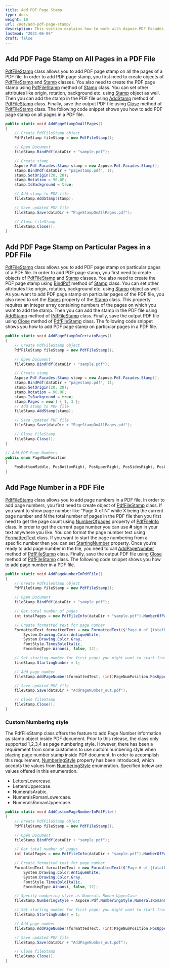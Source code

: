 ```yaml
---
title: Add PDF Page Stamp
type: docs
weight: 10
url: /net/add-pdf-page-stamp/
description: This section explains how to work with Aspose.PDF Facades using PdfFileStamp Class.
lastmod: "2021-06-05"
draft: false
---
```

<script type="application/ld+json">
{
    "@context": "https://schema.org",
    "@type": "TechArticle",
    "headline": "Add PDF Page Stamp",
    "alternativeHeadline": "Enhance PDFs with Custom Stamps and Page Numbers",
    "abstract": "Introducing the PDF Page Stamp feature that allows users to effortlessly add customized stamps on all or specific pages of a PDF document using the PdfFileStamp class. This functionality enhances document personalization by enabling various attributes like rotation, background, and custom numbering styles for page stamps, making your PDF files not only unique but also professionally polished",
    "author": {
        "@type": "Person",
        "name": "Anastasiia Holub",
        "givenName": "Anastasiia",
        "familyName": "Holub",
        "url": "https://www.linkedin.com/in/anastasiia-holub-750430225/"
    },
    "genre": "pdf document generation",
    "wordcount": "1309",
    "proficiencyLevel": "Beginner",
    "publisher": {
        "@type": "Organization",
        "name": "Aspose.PDF for .NET",
        "url": "https://products.aspose.com/pdf",
        "logo": "https://www.aspose.cloud/templates/aspose/img/products/pdf/aspose_pdf-for-net.svg",
        "alternateName": "Aspose",
        "sameAs": [
            "https://facebook.com/aspose.pdf/",
            "https://twitter.com/asposepdf",
            "https://www.youtube.com/channel/UCmV9sEg_QWYPi6BJJs7ELOg/featured",
            "https://www.linkedin.com/company/aspose",
            "https://stackoverflow.com/questions/tagged/aspose",
            "https://aspose.quora.com/",
            "https://aspose.github.io/"
        ],
        "contactPoint": [
            {
                "@type": "ContactPoint",
                "telephone": "+1 903 306 1676",
                "contactType": "sales",
                "areaServed": "US",
                "availableLanguage": "en"
            },
            {
                "@type": "ContactPoint",
                "telephone": "+44 141 628 8900",
                "contactType": "sales",
                "areaServed": "GB",
                "availableLanguage": "en"
            },
            {
                "@type": "ContactPoint",
                "telephone": "+61 2 8006 6987",
                "contactType": "sales",
                "areaServed": "AU",
                "availableLanguage": "en"
            }
        ]
    },
    "url": "/net/add-pdf-page-stamp/",
    "mainEntityOfPage": {
        "@type": "WebPage",
        "@id": "/net/add-pdf-page-stamp/"
    },
    "dateModified": "2024-11-25",
    "description": "Aspose.PDF can perform not only simple and easy tasks but also cope with more complex goals. Check the next section for advanced users and developers."
}
</script>

## Add PDF Page Stamp on All Pages in a PDF File

[PdfFileStamp](https://reference.aspose.com/pdf/net/aspose.pdf.facades/pdffilestamp) class allows you to add PDF page stamp on all the pages of a PDF file. In order to add PDF page stamp, you first need to create objects of [PdfFileStamp](https://reference.aspose.com/pdf/net/aspose.pdf.facades/pdffilestamp) and [Stamp](https://reference.aspose.com/pdf/net/aspose.pdf/stamp) classes. You also need to create the PDF page stamp using [PdfFileStamp](https://reference.aspose.com/pdf/net/aspose.pdf.facades/pdffilestamp)  method of [Stamp](https://reference.aspose.com/pdf/net/aspose.pdf/stamp) class. You can set other attributes like origin, rotation, background etc. using [Stamp](https://reference.aspose.com/pdf/net/aspose.pdf/stamp) object as well. Then you can add the stamp in the PDF file using [AddStamp](https://reference.aspose.com/pdf/net/aspose.pdf.facades/pdffilestamp/methods/addstamp) method of [PdfFileStamp](https://reference.aspose.com/pdf/net/aspose.pdf.facades/pdffilestamp) class. Finally, save the output PDF file using [Close](https://reference.aspose.com/pdf/net/aspose.pdf.facades/facade/methods/close) method of [PdfFileStamp](https://reference.aspose.com/pdf/net/aspose.pdf.facades/pdffilestamp) class. The following code snippet shows you how to add PDF page stamp on all pages in a PDF file.

```csharp
public static void AddPageStampOnAllPages()
{
    // Create PdfFileStamp object
    PdfFileStamp fileStamp = new PdfFileStamp();

    // Open Document
    fileStamp.BindPdf(dataDir + "sample.pdf");

    // Create stamp
    Aspose.Pdf.Facades.Stamp stamp = new Aspose.Pdf.Facades.Stamp();
    stamp.BindPdf(dataDir + "pagestamp.pdf", 1);
    stamp.SetOrigin(20, 20);
    stamp.Rotation = 90.0F;
    stamp.IsBackground = true;

    // Add stamp to PDF file
    fileStamp.AddStamp(stamp);

    // Save updated PDF file
    fileStamp.Save(dataDir + "PageStampOnAllPages.pdf");

    // Close fileStamp
    fileStamp.Close();
}
```

## Add PDF Page Stamp on Particular Pages in a PDF File

[PdfFileStamp](https://reference.aspose.com/pdf/net/aspose.pdf.facades/pdffilestamp) class allows you to add PDF page stamp on particular pages of a PDF file. In order to add PDF page stamp, you first need to create objects of [PdfFileStamp](https://reference.aspose.com/pdf/net/aspose.pdf.facades/pdffilestamp) and [Stamp](https://reference.aspose.com/pdf/net/aspose.pdf/stamp) classes. You also need to create the PDF page stamp using [BindPdf](https://reference.aspose.com/pdf/net/aspose.pdf.facades.facade/bindpdf/methods/3) method of [Stamp](https://reference.aspose.com/pdf/net/aspose.pdf/stamp) class. You can set other attributes like origin, rotation, background etc. using [Stamp](https://reference.aspose.com/pdf/net/aspose.pdf/stamp) object as well. As you want to add PDF page stamp on particular pages of the PDF file, you also need to set the [Pages](https://reference.aspose.com/pdf/net/aspose.pdf.facades/stamp/properties/pages) property of the [Stamp](https://reference.aspose.com/pdf/net/aspose.pdf/stamp) class. This property requires an integer array containing numbers of the pages on which you want to add the stamp. Then you can add the stamp in the PDF file using [AddStamp](https://reference.aspose.com/pdf/net/aspose.pdf.facades/pdffilestamp/methods/addstamp) method of [PdfFileStamp](https://reference.aspose.com/pdf/net/aspose.pdf.facades/pdffilestamp) class. Finally, save the output PDF file using [Close](https://reference.aspose.com/pdf/net/aspose.pdf.facades/facade/methods/close) method of [PdfFileStamp](https://reference.aspose.com/pdf/net/aspose.pdf.facades/pdffilestamp) class. The following code snippet shows you how to add PDF page stamp on particular pages in a PDF file.

```csharp
public static void AddPageStampOnCertainPages()
{
    // Create PdfFileStamp object
    PdfFileStamp fileStamp = new PdfFileStamp();

    // Open Document
    fileStamp.BindPdf(dataDir + "sample.pdf");

    // Create stamp
    Aspose.Pdf.Facades.Stamp stamp = new Aspose.Pdf.Facades.Stamp();
    stamp.BindPdf(dataDir + "pagestamp.pdf", 1);
    stamp.SetOrigin(20, 20);
    stamp.Rotation = 90.0F;
    stamp.IsBackground = true;
    stamp.Pages = new[] { 1, 3 };
    // Add stamp to PDF file
    fileStamp.AddStamp(stamp);

    // Save updated PDF file
    fileStamp.Save(dataDir + "PageStampOnAllPages.pdf");

    // Close fileStamp
    fileStamp.Close();
}

// Add PDF Page Numbers
public enum PageNumPosition
{
    PosBottomMiddle, PosBottomRight, PosUpperRight, PosSidesRight, PosUpperMiddle, PosBottomLeft, PosSidesLeft, PosUpperLeft
}
```

## Add Page Number in a PDF File

[PdfFileStamp](https://reference.aspose.com/pdf/net/aspose.pdf.facades/pdffilestamp) class allows you to add page numbers in a PDF file. In order to add page numbers, you first need to create object of [PdfFileStamp](https://reference.aspose.com/pdf/net/aspose.pdf.facades/pdffilestamp) class. If you want to show page number like “Page X of N” while X being the current page number and N the total number of pages in the PDF file then you first need to get the page count using [NumberOfpages](https://reference.aspose.com/pdf/net/aspose.pdf.facades/pdffileinfo/properties/numberofpages) property of [PdfFileInfo](https://reference.aspose.com/pdf/net/aspose.pdf.facades/pdffileinfo) class. In order to get the current page number you can use **#** sign in your text anywhere you like. You can format the page number text using [FormattedText](https://reference.aspose.com/pdf/net/aspose.pdf.facades/formattedtext) class. If you want to start the page numbering from a specific number then you can set [StartingNumber](https://reference.aspose.com/pdf/net/aspose.pdf.facades/pdffilestamp/properties/startingnumber) property. Once you’re ready to add page number in the file, you need to call [AddPageNumber](https://reference.aspose.com/pdf/net/aspose.pdf.facades.pdffilestamp/addpagenumber/methods/7) method of [PdfFileStamp](https://reference.aspose.com/pdf/net/aspose.pdf.facades/pdffilestamp) class. Finally, save the output PDF file using [Close](https://reference.aspose.com/pdf/net/aspose.pdf.facades/facade/methods/close) method of [PdfFileStamp](https://reference.aspose.com/pdf/net/aspose.pdf.facades/pdffilestamp) class. The following code snippet shows you how to add page number in a PDF file.

```csharp
public static void AddPageNumberInPdfFile()
{
    // Create PdfFileStamp object
    PdfFileStamp fileStamp = new PdfFileStamp();

    // Open Document
    fileStamp.BindPdf(dataDir + "sample.pdf");

    // Get total number of pages
    int totalPages = new PdfFileInfo(dataDir + "sample.pdf").NumberOfPages;

    // Create formatted text for page number
    FormattedText formattedText = new FormattedText($"Page # of {totalPages}",
        System.Drawing.Color.AntiqueWhite,
        System.Drawing.Color.Gray,
        FontStyle.TimesBoldItalic,
        EncodingType.Winansi, false, 12);

    // Set starting number for first page; you might want to start from 2 or more
    fileStamp.StartingNumber = 1;

    // Add page number
    fileStamp.AddPageNumber(formattedText, (int)PageNumPosition.PosUpperRight);

    // Save updated PDF file
    fileStamp.Save(dataDir + "AddPageNumber_out.pdf");

    // Close fileStamp
    fileStamp.Close();
}
```

### Custom Numbering style

The PdfFileStamp class offers the feature to add Page Number information as stamp object inside PDF document. Prior to this release, the class only supported 1,2,3,4 as page numbering style. However, there has been a requirement from some customers to use custom numbering style when placing page number stamp inside PDF document. In order to accomplish this requirement, [NumberingStyle](https://reference.aspose.com/pdf/net/aspose.pdf/numberingstyle) property has been introduced, which accepts the values from [NumberingStyle](https://reference.aspose.com/pdf/net/aspose.pdf/numberingstyle) enumeration. Specified below are values offered in this enumeration.

- LettersLowercase.
- LettersUppercase.
- NumeralsArabic.
- NumeralsRomanLowercase.
- NumeralsRomanUppercase.

```csharp
public static void AddCustomPageNumberInPdfFile()
{
    // Create PdfFileStamp object
    PdfFileStamp fileStamp = new PdfFileStamp();

    // Open Document
    fileStamp.BindPdf(dataDir + "sample.pdf");

    // Get total number of pages
    int totalPages = new PdfFileInfo(dataDir + "sample.pdf").NumberOfPages;

    // Create formatted text for page number
    FormattedText formattedText = new FormattedText($"Page # of {totalPages}",
        System.Drawing.Color.AntiqueWhite,
        System.Drawing.Color.Gray,
        FontStyle.TimesBoldItalic,
        EncodingType.Winansi, false, 12);

    // Specify numbering style as Numerals Roman UpperCase
    fileStamp.NumberingStyle = Aspose.Pdf.NumberingStyle.NumeralsRomanUppercase;

    // Set starting number for first page; you might want to start from 2 or more
    fileStamp.StartingNumber = 1;

    // Add page number
    fileStamp.AddPageNumber(formattedText, (int)PageNumPosition.PosUpperRight);

    // Save updated PDF file
    fileStamp.Save(dataDir + "AddPageNumber_out.pdf");

    // Close fileStamp
    fileStamp.Close();
}
```
